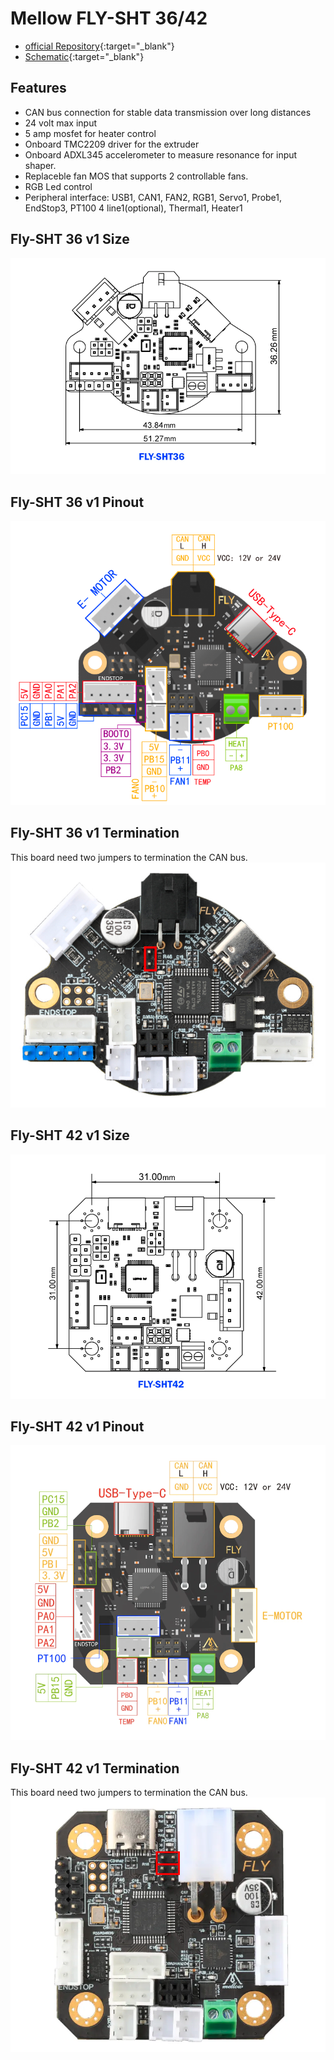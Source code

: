 # Mellow FLY-SHT 36/42

- [official Repository](https://github.com/Mellow-3D/Klipper-CAN-Toolboards){:target="_blank"}
- [Schematic](https://github.com/Mellow-3D/Klipper-CAN-Toolboards/blob/main/Schematic_36-42%20Klipper%20CAN%20Boards_2022-04-14.pdf){:target="_blank"}

## Features

- CAN bus connection for stable data transmission over long distances
- 24 volt max input
- 5 amp mosfet for heater control
- Onboard TMC2209 driver for the extruder
- Onboard ADXL345 accelerometer to measure resonance for input shaper.
- Replaceble fan MOS that supports 2 controllable fans.
- RGB Led control
- Peripheral interface: USB1, CAN1, FAN2, RGB1, Servo1, Probe1, EndStop3, PT100 4 line1(optional), Thermal1, Heater1

## Fly-SHT 36 v1 Size
![Mellow Fly-SHT36 v1 Size](img/sht_36_size.png)

## Fly-SHT 36 v1 Pinout
![Mellow Fly-SHT36 v1 Pinout](img/sht_36_pinout.png)

## Fly-SHT 36 v1 Termination
This board need two jumpers to termination the CAN bus.
![Mellow Fly-SHT36 v1 Termination](img/sht_36_termination.png)

## Fly-SHT 42 v1 Size
![Mellow Fly-SHT42 v1 Size](img/sht_42_size.png)

## Fly-SHT 42 v1 Pinout
![Mellow Fly-SHT42 v1 Pinout](img/sht_42_pinout.png)

## Fly-SHT 42 v1 Termination
This board need two jumpers to termination the CAN bus.
![Mellow Fly-SHT42 v1 Termination](img/sht_42_termination.png)
